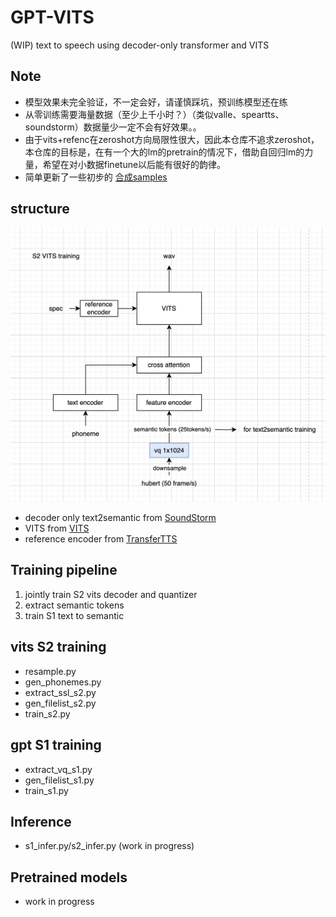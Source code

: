 # GPT-VITS

(WIP) text to speech using decoder-only transformer and VITS 
## Note
+ 模型效果未完全验证，不一定会好，请谨慎踩坑，预训练模型还在练
+ 从零训练需要海量数据（至少上千小时？）（类似valle、speartts、soundstorm）数据量少一定不会有好效果。。
+ 由于vits+refenc在zeroshot方向局限性很大，因此本仓库不追求zeroshot，本仓库的目标是，在有一个大的lm的pretrain的情况下，借助自回归lm的力量，希望在对小数据finetune以后能有很好的韵律。
+ 简单更新了一些初步的 [合成samples](https://huggingface.co/innnky/ar-tts-models/tree/main/gpt-vits)
## structure
![structure.png](resources%2Fstructure.png)

+ decoder only text2semantic from [SoundStorm](https://github.com/yangdongchao/SoundStorm/tree/master/soundstorm/s1/AR)
+ VITS from [VITS](https://github.com/jaywalnut310/vits)
+ reference encoder from [TransferTTS](https://github.com/hcy71o/TransferTTS)

## Training pipeline
1. jointly train S2 vits decoder and quantizer
2. extract semantic tokens
3. train S1 text to semantic

## vits S2 training
+ resample.py
+ gen_phonemes.py
+ extract_ssl_s2.py
+ gen_filelist_s2.py
+ train_s2.py

## gpt S1 training
+ extract_vq_s1.py
+ gen_filelist_s1.py
+ train_s1.py

## Inference
+ s1_infer.py/s2_infer.py (work in progress)

## Pretrained models
+ work in progress